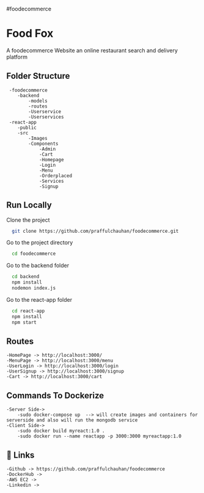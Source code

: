 #foodecommerce
# Food Fox

A foodecommerce Website an online restaurant search and delivery platform

## Folder Structure
     -foodecommerce
        -backend
            -models
            -routes
            -Userservice
            -Userservices
     -react-app
        -public
        -src
            -Images
            -Components
                -Admin
                -Cart
                -Homepage
                -Login
                -Menu
                -Orderplaced
                -Services
                -Signup
## Run Locally

Clone the project

```bash
  git clone https://github.com/praffulchauhan/foodecommerce.git
```

Go to the project directory

```bash
  cd foodecommerce
```
Go to the backend folder

```bash
  cd backend
  npm install
  nodemon index.js
```
Go to the react-app folder

```bash
  cd react-app
  npm install
  npm start
```



## Routes
    -HomePage -> http://localhost:3000/
    -MenuPage -> http://localhost:3000/menu
    -UserLogin -> http://localhost:3000/login
    -UserSignup -> http://localhost:3000/signup
    -Cart -> http://localhost:3000/cart
## Commands To Dockerize
    -Server Side->
        -sudo docker-compose up  --> will create images and containers for serverside and also will run the mongodb service
    -Client Side->
        -sudo docker build myreact:1.0 .
        -sudo docker run --name reactapp -p 3000:3000 myreactapp:1.0
## 🔗 Links
    -Github -> https://github.com/praffulchauhan/foodecommerce
    -DockerHub ->
    -AWS EC2 ->
    -Linkedin ->

